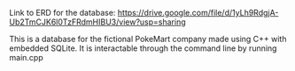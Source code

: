 Link to ERD for the database:
https://drive.google.com/file/d/1yLh9RdgjA-Ub2TmCJK6l0TzFRdmHIBU3/view?usp=sharing

This is a database for the fictional PokeMart company made using C++ with embedded SQLite. It is interactable through the command line by running main.cpp
